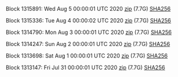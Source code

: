 Block 1315891: Wed Aug  5 00:00:01 UTC 2020 [zip](https://dash-bootstrap.ams3.digitaloceanspaces.com/mainnet/2020-08-05/bootstrap.dat.zip) (7.7G) [SHA256](https://dash-bootstrap.ams3.digitaloceanspaces.com/mainnet/2020-08-05/sha256.txt)

Block 1315336: Tue Aug  4 00:00:02 UTC 2020 [zip](https://dash-bootstrap.ams3.digitaloceanspaces.com/mainnet/2020-08-04/bootstrap.dat.zip) (7.7G) [SHA256](https://dash-bootstrap.ams3.digitaloceanspaces.com/mainnet/2020-08-04/sha256.txt)

Block 1314790: Mon Aug  3 00:00:01 UTC 2020 [zip](https://dash-bootstrap.ams3.digitaloceanspaces.com/mainnet/2020-08-03/bootstrap.dat.zip) (7.7G) [SHA256](https://dash-bootstrap.ams3.digitaloceanspaces.com/mainnet/2020-08-03/sha256.txt)

Block 1314247: Sun Aug  2 00:00:01 UTC 2020 [zip](https://dash-bootstrap.ams3.digitaloceanspaces.com/mainnet/2020-08-02/bootstrap.dat.zip) (7.7G) [SHA256](https://dash-bootstrap.ams3.digitaloceanspaces.com/mainnet/2020-08-02/sha256.txt)

Block 1313698: Sat Aug  1 00:00:01 UTC 2020 [zip](https://dash-bootstrap.ams3.digitaloceanspaces.com/mainnet/2020-08-01/bootstrap.dat.zip) (7.7G) [SHA256](https://dash-bootstrap.ams3.digitaloceanspaces.com/mainnet/2020-08-01/sha256.txt)

Block 1313147: Fri Jul 31 00:00:01 UTC 2020 [zip](https://dash-bootstrap.ams3.digitaloceanspaces.com/mainnet/2020-07-31/bootstrap.dat.zip) (7.7G) [SHA256](https://dash-bootstrap.ams3.digitaloceanspaces.com/mainnet/2020-07-31/sha256.txt)
